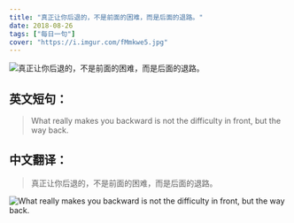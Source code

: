```yaml
---
title: "真正让你后退的，不是前面的困难，而是后面的退路。"
date: 2018-08-26
tags: ["每日一句"]
cover: "https://i.imgur.com/fMmkwe5.jpg"
---
```


![真正让你后退的，不是前面的困难，而是后面的退路。](https://i.imgur.com/WI853Bt.jpg)

## 英文短句：
> What really makes you backward is not the difficulty in front, but the way back.

<!--more-->

## 中文翻译：
> 真正让你后退的，不是前面的困难，而是后面的退路。

![What really makes you backward is not the difficulty in front, but the way back.](https://i.imgur.com/wexvmid.jpg)

